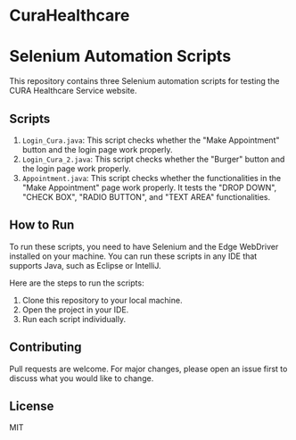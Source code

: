 # CuraHealthcare
# Selenium Automation Scripts

This repository contains three Selenium automation scripts for testing the CURA Healthcare Service website.

## Scripts

1. `Login_Cura.java`: This script checks whether the "Make Appointment" button and the login page work properly.
2. `Login_Cura_2.java`: This script checks whether the "Burger" button and the login page work properly.
3. `Appointment.java`: This script checks whether the functionalities in the "Make Appointment" page work properly. It tests the "DROP DOWN", "CHECK BOX", "RADIO BUTTON", and "TEXT AREA" functionalities.

## How to Run

To run these scripts, you need to have Selenium and the Edge WebDriver installed on your machine. You can run these scripts in any IDE that supports Java, such as Eclipse or IntelliJ.

Here are the steps to run the scripts:

1. Clone this repository to your local machine.
2. Open the project in your IDE.
3. Run each script individually.

## Contributing

Pull requests are welcome. For major changes, please open an issue first to discuss what you would like to change.

## License

MIT
